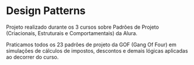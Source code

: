 # Design Patterns

Projeto realizado durante os 3 cursos sobre Padrões de Projeto (Criacionais, Estruturais e Comportamentais) da Alura.

Praticamos todos os 23 padrões de projeto da GOF (Gang Of Four) em simulações de cálculos de impostos, descontos e demais lógicas aplicadas ao decorrer do curso.
